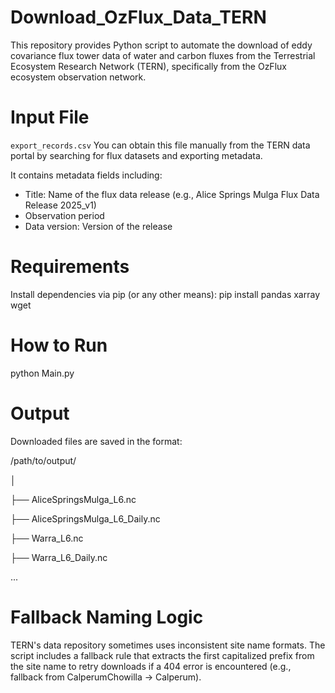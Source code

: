 # Download_OzFlux_Data_TERN
This repository provides Python script to automate the download of eddy covariance flux tower data of water and carbon fluxes from the Terrestrial Ecosystem Research Network (TERN), specifically from the OzFlux ecosystem observation network.

# Input File
`export_records.csv`
You can obtain this file manually from the TERN data portal by searching for flux datasets and exporting metadata.

It contains metadata fields including:
- Title: Name of the flux data release (e.g., Alice Springs Mulga Flux Data Release 2025_v1)
- Observation period
- Data version: Version of the release


# Requirements
Install dependencies via pip (or any other means):
pip install pandas xarray wget

# How to Run
python Main.py

# Output
Downloaded files are saved in the format:


/path/to/output/

│

├── AliceSpringsMulga_L6.nc

├── AliceSpringsMulga_L6_Daily.nc

├── Warra_L6.nc

├── Warra_L6_Daily.nc

...

# Fallback Naming Logic
TERN's data repository sometimes uses inconsistent site name formats. The script includes a fallback rule that extracts the first capitalized prefix from the site name to retry downloads if a 404 error is encountered (e.g., fallback from CalperumChowilla -> Calperum).
